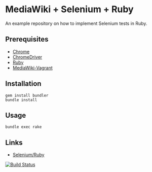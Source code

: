 # MediaWiki + Selenium + Ruby

An example repository on how to implement Selenium tests in Ruby.

## Prerequisites

- [Chrome](https://www.google.com/chrome/)
- [ChromeDriver](https://sites.google.com/a/chromium.org/chromedriver/downloads)
- [Ruby](https://www.ruby-lang.org/en/)
- [MediaWiki-Vagrant](https://www.mediawiki.org/wiki/MediaWiki-Vagrant)

## Installation

    gem install bundler
    bundle install

## Usage

    bundle exec rake

## Links

- [Selenium/Ruby](https://www.mediawiki.org/wiki/Selenium/Ruby)

[![Build Status](https://travis-ci.org/zeljkofilipin/mediawiki-selenium-rb.svg?branch=master)](https://travis-ci.org/zeljkofilipin/mediawiki-selenium-rb)
